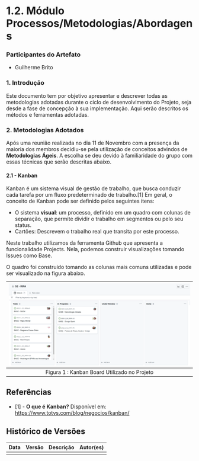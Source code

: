 # 1.2. Módulo Processos/Metodologias/Abordagens

### Participantes do Artefato

- Guilherme Brito

### 1. Introdução

Este documento tem por objetivo apresentar e descrever todas as metodologias adotadas durante o ciclo de desenvolvimento
do Projeto, seja desde a fase de concepção à sua implementação. Aqui serão descritos os métodos e ferramentas adotadas.

### 2. Metodologias Adotados

Após uma reunião realizada no dia 11 de Novembro com a presença da maioria dos membros decidiu-se pela utilização de
conceitos advindos de **Metodologias Ágeis**.
A escolha se deu devido à familiaridade do grupo com essas técnicas que serão descritas abaixo.

#### 2.1 - Kanban

Kanban é um sistema visual de gestão de trabalho, que busca conduzir cada tarefa por um fluxo predeterminado de
trabalho.[1]
Em geral, o conceito de Kanban pode ser definido pelos seguintes itens:

- O sistema **visual**: um processo, definido em um quadro com colunas de separação, que permite dividir o trabalho em
  segmentos ou pelo seu status.
- Cartões: Descrevem o trabalho real que transita por este processo.

Neste trabalho utilizamos da ferramenta Github que apresenta a funcionalidade Projects. Nela, podemos construir
visualizações tomando Issues como Base.

O quadro foi construído tomando as colunas mais comuns utilizadas e pode ser visualizado na figura abaixo.

|   ![Imagem](../../assets/kanban-board.png)   |
|:--------------------------------------------:|
| Figura 1 : Kanban Board Utilizado no Projeto |

## Referências

- [1] - **O que é Kanban?** Disponível em: https://www.totvs.com/blog/negocios/kanban/

## Histórico de Versões

| Data | Versão | Descrição | Autor(es) |
|------|--------|-----------|-----------|
|      |        |           |           |
